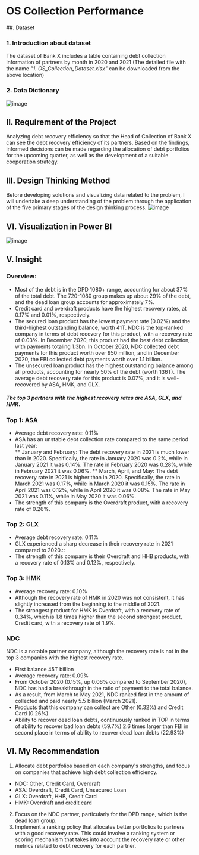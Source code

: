 # OS Collection Performance
##. Dataset
### 1. Introduction about dataset
The dataset of Bank X includes a table containing debt collection information of partners by month in 2020 and 2021 (The detailed file with the name _"1. OS_Collection_Dataset.xlsx"_ can be downloaded from the above location)
### 2. Data Dictionary
![image](https://user-images.githubusercontent.com/129883764/233991260-6f6ac9a3-5e54-4a4a-a399-9414bfdf7279.png)
## II. Requirement of the Project
Analyzing debt recovery efficiency so that the Head of Collection of Bank X can see the debt recovery efficiency of its partners. Based on the findings, informed decisions can be made regarding the allocation of debt portfolios for the upcoming quarter, as well as the development of a suitable cooperation strategy.
## III. Design Thinking Method
Before developing solutions and visualizing data related to the problem, I will undertake a deep understanding of the problem through the application of the five primary stages of the design thinking process.
![image](https://user-images.githubusercontent.com/129883764/233991659-f9535e5a-9412-4cec-a12e-903f3ef0d1b5.png)
## VI. Visualization in Power BI
![image](https://user-images.githubusercontent.com/129883764/233992042-ead7f7c8-8f87-460d-b38b-0f1d249444d7.png)
## V. Insight
### Overview:
* Most of the debt is in the DPD 1080+ range, accounting for about 37% of the total debt. The 720-1080 group makes up about 29% of the debt, and the dead loan group accounts for approximately 7%.
* Credit card and overdraft products have the highest recovery rates, at 0.17% and 0.01%, respectively.
* The secured loan product has the lowest payment rate (0.02%) and the third-highest outstanding balance, worth 41T. NDC is the top-ranked company in terms of debt recovery for this product, with a recovery rate of 0.03%. In December 2020, this product had the best debt collection, with payments totaling 1.3bn. In October 2020, NDC collected debt payments for this product worth over 950 million, and in December 2020, the FBI collected debt payments worth over 1.1 billion.
* The unsecured loan product has the highest outstanding balance among all products, accounting for nearly 50% of the debt (worth 136T). The average debt recovery rate for this product is 0.07%, and it is well-recovered by ASA, HMK, and GLX. <br>
##### The top 3 partners with the highest recovery rates are ASA, GLX, and HMK.<br>
### Top 1: ASA
* Average debt recovery rate: 0.11%
* ASA has an unstable debt collection rate compared to the same period last year:<br>
   ** January and February: The debt recovery rate in 2021 is much lower than in 2020. Specifically, the rate in January 2020 was 0.2%, while in January 2021 it was 0.14%. The rate in February 2020 was 0.28%, while in February 2021 it was 0.06%.
   ** March, April, and May: The debt recovery rate in 2021 is higher than in 2020. Specifically, the rate in March 2021 was 0.17%, while in March 2020 it was 0.15%. The rate in April 2021 was 0.12%, while in April 2020 it was 0.08%. The rate in May 2021 was 0.11%, while in May 2020 it was 0.06%.
 * The strength of this company is the Overdraft product, with a recovery rate of 0.26%.
### Top 2: GLX
* Average debt recovery rate: 0.11%
* GLX experienced a sharp decrease in their recovery rate in 2021 compared to 2020.:: 
* The strength of this company is their Overdraft and HHB products, with a recovery rate of 0.13% and 0.12%, respectively.
### Top 3: HMK
* Average recovery rate: 0.10%
* Although the recovery rate of HMK in 2020 was not consistent, it has slightly increased from the beginning to the middle of 2021.
* The strongest product for HMK is Overdraft, with a recovery rate of 0.34%, which is 1.8 times higher than the second strongest product, Credit card, with a recovery rate of 1.9%.
### NDC
NDC is a notable partner company, although the recovery rate is not in the top 3 companies with the highest recovery rate.
* First balance 45T billion
* Average recovery rate: 0.09%
* From October 2020 (0.15%, up 0.06% compared to September 2020), NDC has had a breakthrough in the ratio of payment to the total balance.
* As a result, from March to May 2021, NDC ranked first in the amount of collected and paid nearly 5.5 billion (March 2021).
* Products that this company can collect are Other (0.32%) and Credit Card (0.26%)
* Ability to recover dead loan debts, continuously ranked in TOP in terms of ability to recover bad loan debts (59.7%) 2.6 times larger than FBI in second place in terms of ability to recover dead loan debts (22.93%)
## VI. My Recommendation
1. Allocate debt portfolios based on each company's strengths, and focus on companies that achieve high debt collection efficiency.
* NDC: Other, Credit Card, Overdraft
* ASA: Overdraft, Credit Card, Unsecured Loan
* GLX: Overdraft, HHB, Credit Card
* HMK: Overdraft and credit card
2. Focus on the NDC partner, particularly for the DPD range, which is the dead loan group.
3. Implement a ranking policy that allocates better portfolios to partners with a good recovery rate. This could involve a ranking system or scoring mechanism that takes into account the recovery rate or other metrics related to debt recovery for each partner.
